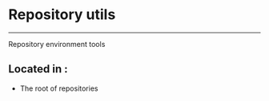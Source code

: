 # Repository utils
-----------------------------------------------------
Repository environment tools

## Located in :
- The root of repositories


